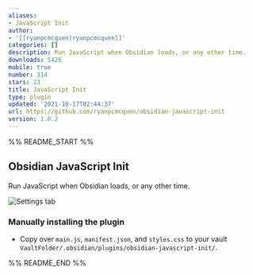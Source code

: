 ```yaml
---
aliases:
- JavaScript Init
author:
- '[[ryanpcmcquen|ryanpcmcquen]]'
categories: []
description: Run JavaScript when Obsidian loads, or any other time.
downloads: 5426
mobile: true
number: 314
stars: 23
title: JavaScript Init
type: plugin
updated: '2021-10-17T02:44:37'
url: https://github.com/ryanpcmcquen/obsidian-javascript-init
version: 1.0.2
---
```


%% README_START %%

## Obsidian JavaScript Init

Run JavaScript when Obsidian loads, or any other time.

![Settings tab](https://raw.githubusercontent.com/ryanpcmcquen/obsidian-javascript-init/HEAD/JavaScript_Init.png)

### Manually installing the plugin

-   Copy over `main.js`, `manifest.json`, and `styles.css` to your vault `VaultFolder/.obsidian/plugins/obsidian-javascript-init/`.


%% README_END %%
